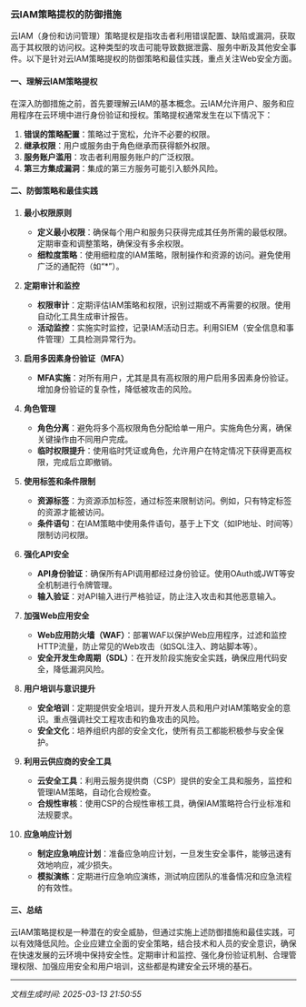 ### 云IAM策略提权的防御措施

云IAM（身份和访问管理）策略提权是指攻击者利用错误配置、缺陷或漏洞，获取高于其权限的访问权。这种类型的攻击可能导致数据泄露、服务中断及其他安全事件。以下是针对云IAM策略提权的防御策略和最佳实践，重点关注Web安全方面。

#### 一、理解云IAM策略提权

在深入防御措施之前，首先要理解云IAM的基本概念。云IAM允许用户、服务和应用程序在云环境中进行身份验证和授权。策略提权通常发生在以下情况下：

1. **错误的策略配置**：策略过于宽松，允许不必要的权限。
2. **继承权限**：用户或服务由于角色继承而获得额外权限。
3. **服务账户滥用**：攻击者利用服务账户的广泛权限。
4. **第三方集成漏洞**：集成的第三方服务可能引入额外风险。

#### 二、防御策略和最佳实践

1. **最小权限原则**

   - **定义最小权限**：确保每个用户和服务只获得完成其任务所需的最低权限。定期审查和调整策略，确保没有多余权限。
   - **细粒度策略**：使用细粒度的IAM策略，限制操作和资源的访问。避免使用广泛的通配符（如“*”）。

2. **定期审计和监控**

   - **权限审计**：定期评估IAM策略和权限，识别过期或不再需要的权限。使用自动化工具生成审计报告。
   - **活动监控**：实施实时监控，记录IAM活动日志。利用SIEM（安全信息和事件管理）工具检测异常行为。

3. **启用多因素身份验证（MFA）**

   - **MFA实施**：对所有用户，尤其是具有高权限的用户启用多因素身份验证。增加身份验证的复杂性，降低被攻击的风险。

4. **角色管理**

   - **角色分离**：避免将多个高权限角色分配给单一用户。实施角色分离，确保关键操作由不同用户完成。
   - **临时权限提升**：使用临时凭证或角色，允许用户在特定情况下获得更高权限，完成后立即撤销。

5. **使用标签和条件限制**

   - **资源标签**：为资源添加标签，通过标签来限制访问。例如，只有特定标签的资源才能被访问。
   - **条件语句**：在IAM策略中使用条件语句，基于上下文（如IP地址、时间等）限制访问权限。

6. **强化API安全**

   - **API身份验证**：确保所有API调用都经过身份验证。使用OAuth或JWT等安全机制进行令牌管理。
   - **输入验证**：对API输入进行严格验证，防止注入攻击和其他恶意输入。

7. **加强Web应用安全**

   - **Web应用防火墙（WAF）**：部署WAF以保护Web应用程序，过滤和监控HTTP流量，防止常见的Web攻击（如SQL注入、跨站脚本等）。
   - **安全开发生命周期（SDL）**：在开发阶段实施安全实践，确保应用代码安全，降低漏洞风险。

8. **用户培训与意识提升**

   - **安全培训**：定期提供安全培训，提升开发人员和用户对IAM策略安全的意识。重点强调社交工程攻击和钓鱼攻击的风险。
   - **安全文化**：培养组织内部的安全文化，使所有员工都能积极参与安全保护。

9. **利用云供应商的安全工具**

   - **云安全工具**：利用云服务提供商（CSP）提供的安全工具和服务，监控和管理IAM策略，自动化合规检查。
   - **合规性审核**：使用CSP的合规性审核工具，确保IAM策略符合行业标准和法规要求。

10. **应急响应计划**

    - **制定应急响应计划**：准备应急响应计划，一旦发生安全事件，能够迅速有效地响应，减少损失。
    - **模拟演练**：定期进行应急响应演练，测试响应团队的准备情况和应急流程的有效性。

#### 三、总结

云IAM策略提权是一种潜在的安全威胁，但通过实施上述防御措施和最佳实践，可以有效降低风险。企业应建立全面的安全策略，结合技术和人员的安全意识，确保在快速发展的云环境中保持安全性。定期审计和监控、强化身份验证机制、合理管理权限、加强应用安全和用户培训，这些都是构建安全云环境的基石。

---

*文档生成时间: 2025-03-13 21:50:55*











